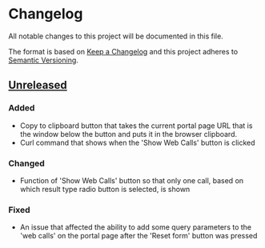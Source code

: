 # Changelog
All notable changes to this project will be documented in this file.

The format is based on [Keep a Changelog](http://keepachangelog.com/en/1.0.0/)
and this project adheres to [Semantic Versioning](http://semver.org/spec/v2.0.0.html).

## [Unreleased]
### Added
- Copy to clipboard button that takes the current portal page URL that is the window below the button and puts it in
the browser clipboard.
- Curl command that shows when the 'Show Web Calls' button is clicked

### Changed
- Function of 'Show Web Calls' button so that only one call, based on which result type radio button is selected, is shown

### Fixed
- An issue that affected the ability to add some query parameters to the 'web calls' on the portal page after the 'Reset
form' button was pressed 

[Unreleased]: https://github.com/NWQMC/WQP_UI/compare/WQP_UI-5.7.0...master
